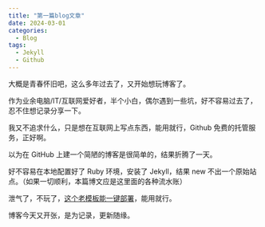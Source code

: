 ```yaml
---
title: "第一篇blog文章"
date: 2024-03-01
categories:
  - Blog
tags:
  - Jekyll
  - Github
---
```


大概是青春怀旧吧，这么多年过去了，又开始想玩博客了。

作为业余电脑/IT/互联网爱好者，半个小白，偶尔遇到一些坑，好不容易过去了，忍不住想记录分享一下。

我又不追求什么，只是想在互联网上写点东西，能用就行，Github 免费的托管服务，正好啊。

以为在 GitHub 上建一个简陋的博客是很简单的，结果折腾了一天。

好不容易在本地配置好了 Ruby 环境，安装了 Jekyll，结果 new 不出一个原始站点。（如果一切顺利，本篇博文应是这里面的各种流水账）

泄气了，不玩了，[这个老模板能一键部署](https://github.com/new?template_name=mm-github-pages-starter&template_owner=mmistakes)，能用就行。

博客今天又开张，是为记录，更新随缘。
